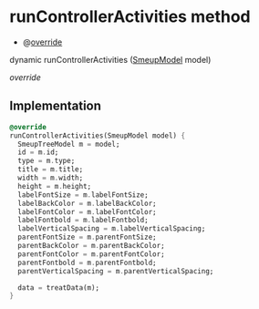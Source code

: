 


# runControllerActivities method







- @[override](https://api.flutter.dev/flutter/dart-core/override-constant.html)

dynamic runControllerActivities
([SmeupModel](../../smeup_models_widgets_smeup_model/SmeupModel-class.md) model)

_override_






## Implementation

```dart
@override
runControllerActivities(SmeupModel model) {
  SmeupTreeModel m = model;
  id = m.id;
  type = m.type;
  title = m.title;
  width = m.width;
  height = m.height;
  labelFontSize = m.labelFontSize;
  labelBackColor = m.labelBackColor;
  labelFontColor = m.labelFontColor;
  labelFontbold = m.labelFontbold;
  labelVerticalSpacing = m.labelVerticalSpacing;
  parentFontSize = m.parentFontSize;
  parentBackColor = m.parentBackColor;
  parentFontColor = m.parentFontColor;
  parentFontbold = m.parentFontbold;
  parentVerticalSpacing = m.parentVerticalSpacing;

  data = treatData(m);
}
```







